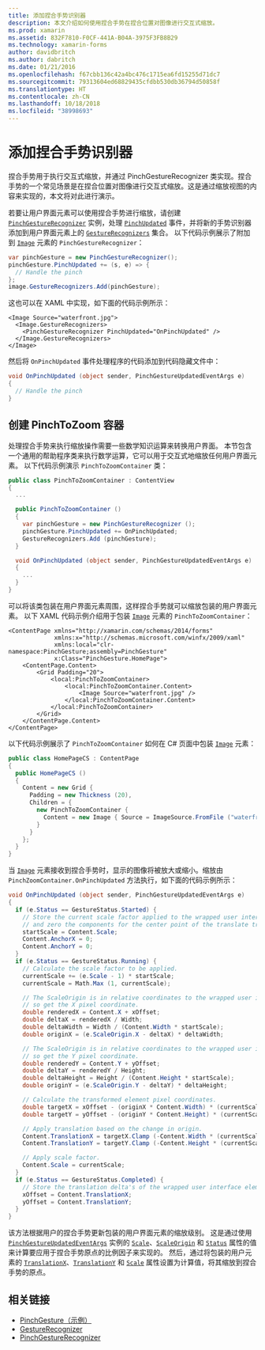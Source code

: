 ```yaml
---
title: 添加捏合手势识别器
description: 本文介绍如何使用捏合手势在捏合位置对图像进行交互式缩放。
ms.prod: xamarin
ms.assetid: 832F7810-F0CF-441A-B04A-3975F3FB8B29
ms.technology: xamarin-forms
author: davidbritch
ms.author: dabritch
ms.date: 01/21/2016
ms.openlocfilehash: f67cbb136c42a4bc476c1715ea6fd15255d71dc7
ms.sourcegitcommit: 79313604ed68829435cfdbb530db36794d50858f
ms.translationtype: HT
ms.contentlocale: zh-CN
ms.lasthandoff: 10/18/2018
ms.locfileid: "38998693"
---
```

# <a name="adding-a-pinch-gesture-recognizer"></a>添加捏合手势识别器

捏合手势用于执行交互式缩放，并通过 PinchGestureRecognizer 类实现。捏合手势的一个常见场景是在捏合位置对图像进行交互式缩放。这是通过缩放视图的内容来实现的，本文将对此进行演示。

若要让用户界面元素可以使用捏合手势进行缩放，请创建 [`PinchGestureRecognizer`](xref:Xamarin.Forms.PinchGestureRecognizer) 实例，处理 [`PinchUpdated`](xref:Xamarin.Forms.PinchGestureRecognizer.PinchUpdated) 事件，并将新的手势识别器添加到用户界面元素上的 [`GestureRecognizers`](xref:Xamarin.Forms.View.GestureRecognizers) 集合。 以下代码示例展示了附加到 [`Image`](xref:Xamarin.Forms.Image) 元素的 `PinchGestureRecognizer`：

```csharp
var pinchGesture = new PinchGestureRecognizer();
pinchGesture.PinchUpdated += (s, e) => {
  // Handle the pinch
};
image.GestureRecognizers.Add(pinchGesture);
```

这也可以在 XAML 中实现，如下面的代码示例所示：

```xaml
<Image Source="waterfront.jpg">
  <Image.GestureRecognizers>
    <PinchGestureRecognizer PinchUpdated="OnPinchUpdated" />
  </Image.GestureRecognizers>
</Image>
```

然后将 `OnPinchUpdated` 事件处理程序的代码添加到代码隐藏文件中：

```csharp
void OnPinchUpdated (object sender, PinchGestureUpdatedEventArgs e)
{
  // Handle the pinch
}
```

## <a name="creating-a-pinchtozoom-container"></a>创建 PinchToZoom 容器

处理捏合手势来执行缩放操作需要一些数学知识运算来转换用户界面。 本节包含一个通用的帮助程序类来执行数学运算，它可以用于交互式地缩放任何用户界面元素。 以下代码示例演示 `PinchToZoomContainer` 类：

```csharp
public class PinchToZoomContainer : ContentView
{
  ...

  public PinchToZoomContainer ()
  {
    var pinchGesture = new PinchGestureRecognizer ();
    pinchGesture.PinchUpdated += OnPinchUpdated;
    GestureRecognizers.Add (pinchGesture);
  }

  void OnPinchUpdated (object sender, PinchGestureUpdatedEventArgs e)
  {
    ...
  }
}
```

可以将该类包装在用户界面元素周围，这样捏合手势就可以缩放包装的用户界面元素。 以下 XAML 代码示例介绍用于包装 [`Image`](xref:Xamarin.Forms.Image) 元素的 `PinchToZoomContainer`：

```xaml
<ContentPage xmlns="http://xamarin.com/schemas/2014/forms"
             xmlns:x="http://schemas.microsoft.com/winfx/2009/xaml"
             xmlns:local="clr-namespace:PinchGesture;assembly=PinchGesture"
             x:Class="PinchGesture.HomePage">
    <ContentPage.Content>
        <Grid Padding="20">
            <local:PinchToZoomContainer>
                <local:PinchToZoomContainer.Content>
                    <Image Source="waterfront.jpg" />
                </local:PinchToZoomContainer.Content>
            </local:PinchToZoomContainer>
        </Grid>
    </ContentPage.Content>
</ContentPage>
```

以下代码示例展示了 `PinchToZoomContainer` 如何在 C# 页面中包装 [`Image`](xref:Xamarin.Forms.Image) 元素：

```csharp
public class HomePageCS : ContentPage
{
  public HomePageCS ()
  {
    Content = new Grid {
      Padding = new Thickness (20),
      Children = {
        new PinchToZoomContainer {
          Content = new Image { Source = ImageSource.FromFile ("waterfront.jpg") }
        }
      }
    };
  }
}
```

当 [`Image`](xref:Xamarin.Forms.Image) 元素接收到捏合手势时，显示的图像将被放大或缩小。缩放由 `PinchZoomContainer.OnPinchUpdated` 方法执行，如下面的代码示例所示：

```csharp
void OnPinchUpdated (object sender, PinchGestureUpdatedEventArgs e)
{
  if (e.Status == GestureStatus.Started) {
    // Store the current scale factor applied to the wrapped user interface element,
    // and zero the components for the center point of the translate transform.
    startScale = Content.Scale;
    Content.AnchorX = 0;
    Content.AnchorY = 0;
  }
  if (e.Status == GestureStatus.Running) {
    // Calculate the scale factor to be applied.
    currentScale += (e.Scale - 1) * startScale;
    currentScale = Math.Max (1, currentScale);

    // The ScaleOrigin is in relative coordinates to the wrapped user interface element,
    // so get the X pixel coordinate.
    double renderedX = Content.X + xOffset;
    double deltaX = renderedX / Width;
    double deltaWidth = Width / (Content.Width * startScale);
    double originX = (e.ScaleOrigin.X - deltaX) * deltaWidth;

    // The ScaleOrigin is in relative coordinates to the wrapped user interface element,
    // so get the Y pixel coordinate.
    double renderedY = Content.Y + yOffset;
    double deltaY = renderedY / Height;
    double deltaHeight = Height / (Content.Height * startScale);
    double originY = (e.ScaleOrigin.Y - deltaY) * deltaHeight;

    // Calculate the transformed element pixel coordinates.
    double targetX = xOffset - (originX * Content.Width) * (currentScale - startScale);
    double targetY = yOffset - (originY * Content.Height) * (currentScale - startScale);

    // Apply translation based on the change in origin.
    Content.TranslationX = targetX.Clamp (-Content.Width * (currentScale - 1), 0);
    Content.TranslationY = targetY.Clamp (-Content.Height * (currentScale - 1), 0);

    // Apply scale factor.
    Content.Scale = currentScale;
  }
  if (e.Status == GestureStatus.Completed) {
    // Store the translation delta's of the wrapped user interface element.
    xOffset = Content.TranslationX;
    yOffset = Content.TranslationY;
  }
}
```

该方法根据用户的捏合手势更新包装的用户界面元素的缩放级别。 这是通过使用 [`PinchGestureUpdatedEventArgs`](xref:Xamarin.Forms.PinchGestureUpdatedEventArgs) 实例的 [`Scale`](xref:Xamarin.Forms.PinchGestureUpdatedEventArgs.Scale)、[`ScaleOrigin`](xref:Xamarin.Forms.PinchGestureUpdatedEventArgs.ScaleOrigin) 和 [`Status`](xref:Xamarin.Forms.PinchGestureUpdatedEventArgs.Status) 属性的值来计算要应用于捏合手势原点的比例因子来实现的。 然后，通过将包装的用户元素的 [`TranslationX`](xref:Xamarin.Forms.VisualElement.TranslationX)、[`TranslationY`](xref:Xamarin.Forms.VisualElement.TranslationY) 和 [`Scale`](xref:Xamarin.Forms.VisualElement.Scale) 属性设置为计算值，将其缩放到捏合手势的原点。

## <a name="related-links"></a>相关链接

- [PinchGesture（示例）](https://developer.xamarin.com/samples/xamarin-forms/WorkingWithGestures/PinchGesture/)
- [GestureRecognizer](xref:Xamarin.Forms.GestureRecognizer)
- [PinchGestureRecognizer](xref:Xamarin.Forms.PinchGestureRecognizer)
